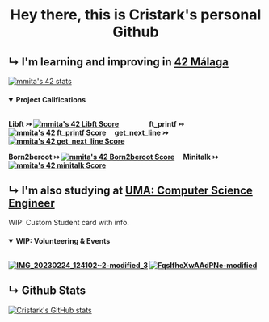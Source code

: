 <h1 align="center"> Hey there, this is Cristark's personal Github </h1>

## ↳ I'm learning and improving in [42 Málaga](https://www.42malaga.com/)

[![mmita's 42 stats](https://badge42.vercel.app/api/v2/cljrhzze4000608kyslz1l1e2/stats?cursusId=21&coalitionId=274)](https://profile.intra.42.fr/users/mmita)

<h4>
<details open>
<summary>Project Califications</summary>
<br>
  
Libft ↣ [![mmita's 42 Libft Score](https://badge42.vercel.app/api/v2/cljrhzze4000608kyslz1l1e2/project/2810216)](https://github.com/Cristark02/Libft) &nbsp;&nbsp;&nbsp;&nbsp;&nbsp;&nbsp;&nbsp;&nbsp;&nbsp;&nbsp;&nbsp;&nbsp;&nbsp;&nbsp;&nbsp;&nbsp;&nbsp;ft_printf ↣ [![mmita's 42 ft_printf Score](https://badge42.vercel.app/api/v2/cljrhzze4000608kyslz1l1e2/project/2953426)](https://github.com/Cristark02/Printf) &nbsp;&nbsp;&nbsp;&nbsp;get_next_line ↣ [![mmita's 42 get_next_line Score](https://badge42.vercel.app/api/v2/cljrhzze4000608kyslz1l1e2/project/3023557)](https://github.com/Cristark02/get_next_line)

Born2beroot ↣ [![mmita's 42 Born2beroot Score](https://badge42.vercel.app/api/v2/cljrhzze4000608kyslz1l1e2/project/3063828)](https://github.com/gemartin99/Born2beroot-Tutorial) &nbsp;&nbsp;&nbsp;&nbsp;Minitalk ↣ [![mmita's 42 minitalk Score](https://badge42.vercel.app/api/v2/cljrhzze4000608kyslz1l1e2/project/3085985)](https://github.com/Cristark02/Minitalk)

</details>
</h4>

## ↳ I'm also studying at [UMA: Computer Science Engineer](https://www.uma.es/grado-en-ingenieria-informatica)
WIP: Custom Student card with info.

[//]: <> (hacer una imagen de la carrera como el de 42, enseñando el año cursando, el email, la carrera, y añadir si eso los voluntariados como las puertas abiertas)

<h4>
<details open>
<summary>WIP: Volunteering & Events</summary>
<br>
  
[![IMG_20230224_124102~2-modified_3](https://github.com/Cristark02/Cristark02/assets/93473823/c93a6124-d7c4-4218-8cd6-534e74a09898)](https://hackersweek.es/)  [![FqsIfheXwAAdPNe-modified](https://github.com/Cristark02/Cristark02/assets/93473823/bbfc6026-95d4-4b51-b4ce-717315a2b301)](https://fguma.es/destinouma-puertas-abiertas/)

</details>
</h4>

## ↳ Github Stats

[![Cristark's GitHub stats](https://github-readme-stats.vercel.app/api?username=Cristark02&show_icons=true&theme=radical)](https://github.com/anuraghazra/github-readme-stats)
